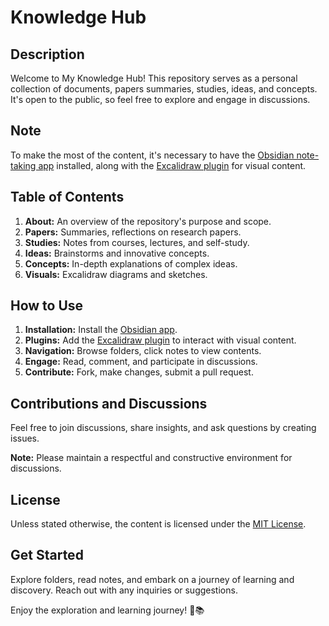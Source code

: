 # Knowledge Hub

## Description

Welcome to My Knowledge Hub! This repository serves as a personal collection of documents, papers summaries,
studies, ideas, and concepts. It's open to the public, so feel free to explore and engage in discussions.

## Note

To make the most of the content, it's necessary to have the [Obsidian note-taking app](https://obsidian.md/)
installed, along with the [Excalidraw plugin](https://github.com/deathau/excalidraw-obsidian) for visual
content.

## Table of Contents

1. **About:** An overview of the repository's purpose and scope.
2. **Papers:** Summaries, reflections on research papers.
3. **Studies:** Notes from courses, lectures, and self-study.
4. **Ideas:** Brainstorms and innovative concepts.
5. **Concepts:** In-depth explanations of complex ideas.
6. **Visuals:** Excalidraw diagrams and sketches.

## How to Use

1. **Installation:** Install the [Obsidian app](https://obsidian.md/).
2. **Plugins:** Add the [Excalidraw plugin](https://github.com/deathau/excalidraw-obsidian) to interact with visual content.
3. **Navigation:** Browse folders, click notes to view contents.
4. **Engage:** Read, comment, and participate in discussions.
5. **Contribute:** Fork, make changes, submit a pull request.

## Contributions and Discussions

Feel free to join discussions, share insights, and ask questions by creating issues.

**Note:** Please maintain a respectful and constructive environment for discussions.

## License

Unless stated otherwise, the content is licensed under the [MIT License](LICENSE).

## Get Started

Explore folders, read notes, and embark on a journey of learning and discovery. Reach out with any inquiries or suggestions.

Enjoy the exploration and learning journey! 🚀📚
